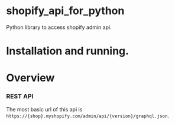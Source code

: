 # shopify_api_for_python
Python library to access shopify admin api.

# Installation and running.

# Overview
### REST API

The most basic url of this api is `https://{shop}.myshopify.com/admin/api/{version}/graphql.json`.